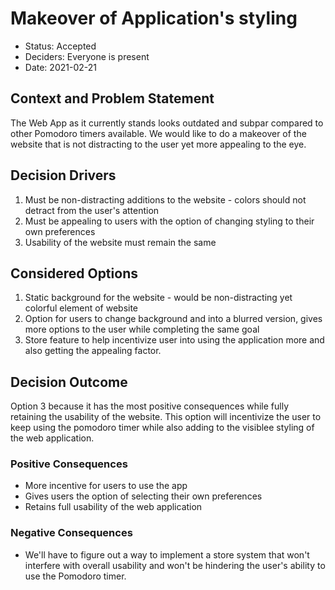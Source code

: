 # Makeover of Application's styling

* Status: Accepted
* Deciders: Everyone is present
* Date: 2021-02-21

## Context and Problem Statement

The Web App as it currently stands looks outdated and subpar compared to other Pomodoro timers available. We would like to
do a makeover of the website that is not distracting to the user yet more appealing to the eye.

## Decision Drivers
1. Must be non-distracting additions to the website - colors should not detract from the user's attention
2. Must be appealing to users with the option of changing styling to their own preferences
3. Usability of the website must remain the same

## Considered Options

1. Static background for the website - would be non-distracting yet colorful element of website
2. Option for users to change background and into a blurred version, gives more options to the user while completing the same goal
3. Store feature to help incentivize user into using the application more and also getting the appealing factor.

## Decision Outcome

Option 3 because it has the most positive consequences while fully retaining the usability of the website. This option will incentivize
the user to keep using the pomodoro timer while also adding to the visiblee styling of the web application.

### Positive Consequences

- More incentive for users to use the app
- Gives users the option of selecting their own preferences
- Retains full usability of the web application

### Negative Consequences

- We'll have to figure out a way to implement a store system that won't interfere with overall usability and won't be hindering
the user's ability to use the Pomodoro timer.